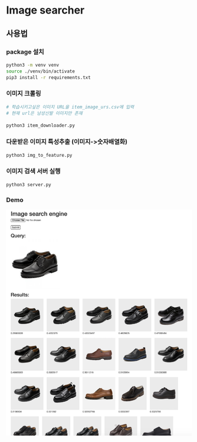 # Image searcher
## 사용법
### package 설치
```sh
python3 -m venv venv
source ./venv/bin/activate
pip3 install -r requirements.txt
```
### 이미지 크롤링
```sh
# 학습시키고싶은 이미지 URL을 item_image_urs.csv에 입력
# 현재 url은 남성신발 이미지만 존재

python3 item_downloader.py
```
### 다운받은 이미지 특성추출 (이미지->숫자배열화)
```sh
python3 img_to_feature.py
```
### 이미지 검색 서버 실행
```sh
python3 server.py
```
### Demo
![신발 이미지 검색 예시](./demo.png)